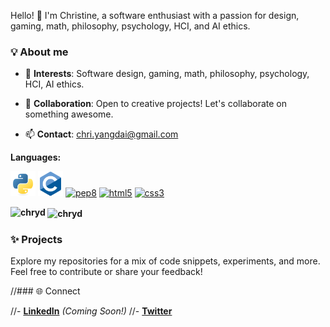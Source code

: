 Hello! 👋 I'm Christine, a software enthusiast with a passion for design, gaming, math, philosophy, psychology, HCI, and AI ethics.

### 💡 About me

- 👀 **Interests**: Software design, gaming, math, philosophy, psychology, HCI, AI ethics.
  
- 💞️ **Collaboration**: Open to creative projects! Let's collaborate on something awesome.

- 📫 **Contact**: [chri.yangdai@gmail.com](mailto:chri.yangdai@gmail.com)
  
<b align="left">Languages:</b>
<p align="left">
  <a href="https://www.python.org" target="_blank" rel="noreferrer"><img src="https://raw.githubusercontent.com/devicons/devicon/master/icons/python/python-original.svg" alt="python" width="40" height="40"/></a>
  <a href="https://www.cprogramming.com/" target="_blank" rel="noreferrer"><img src="https://raw.githubusercontent.com/devicons/devicon/master/icons/c/c-original.svg" alt="c" width="40" height="40"/></a>
  <a href="https://computersystemsbook.com/4th-edition/pep8/" target="_blank" rel="noreferrer"><img src="https://computersystemsbook.com/wp-content/uploads/2015/12/pep8icon.png" alt="pep8" width="40" height="40"/></a>
  <a href="https://cplusplus.com/" target="_blank" rel="noreferrer"><img src="https://cdn.worldvectorlogo.com/logos/c.svg" alt="html5" width="40" height="40"/></a>
  <a href="https://www.java.com/fr/" target="_blank" rel="noreferrer"><img src="https://upload.wikimedia.org/wikipedia/en/3/30/Java_programming_language_logo.svg" alt="css3" width="40" height="40"/></a>
</p>

<b>
  <tr>
    <td><img align="left" src="https://github-readme-stats.vercel.app/api/top-langs?username=chryd&show_icons=true&locale=en&layout=compact&theme=dracula" alt="chryd" /></td>
    <td><p>&nbsp;<img align="center" width="400" src="https://github-readme-stats.vercel.app/api?username=chryd&show_icons=true&locale=en&theme=dracula" alt="chryd" /></p></td>
  </tr>
</b>

### ✨ Projects

Explore my repositories for a mix of code snippets, experiments, and more. Feel free to contribute or share your feedback!

//### 🌐 Connect

//- [**LinkedIn**](#) *(Coming Soon!)*
//- [**Twitter**](#)
